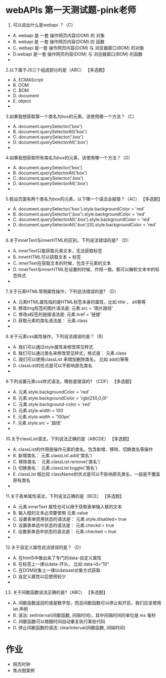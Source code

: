 # webAPIs 第一天测试题-pink老师



1. 可以说出什么是webapi ？（C）

- A. webapi 是 一套 操作网页内容(DOM) 的 对象
- B. webapi 是 一套 操作网页内容(DOM) 的 函数
- C. webapi 是一套 操作网页内容(DOM) 与 浏览器窗口(BOM) 的对象
- D.webapi 是一套 操作网页内容(DOM) 与 浏览器窗口(BOM) 的函数
- 

2.以下属于JS三个组成部分的是（ABC） 【多选题】

- A. ECMAScript
- B. DOM
- C. BOM
- D. document
- E. object
- 

3.如果我想获取第一个类名为box的元素，该使用哪一个方法？（C）

- A. document.querySelector('box')
- B. document.querySelectorAll('box')
- C. document.querySelector('.box')
- D. document.querySelectorAll('.box')
- 

4.如果我想获取所有类名为box的元素，该使用哪一个方法？（D）

- A. document.querySelector('box')
- B. document.querySelectorAll('box')
- C. document.querySelector('.box')
- D. document.querySelectorAll('.box')
- 

5.假设页面有两个类名为box的元素，以下哪一个语法会报错？（AC） 【多选题】

- A. document.querySelector('box').style.backgroundColor = 'red'
- B. document.querySelector('.box').style.backgroundColor = 'red'
- C. document.querySelectorAll('.box').style.backgroundColor = 'red'
- D. document.querySelectorAll('.box')[0].style.backgroundColor = 'red'
- 

6.关于innerText与innerHTML的区别，下列说法错误的是? （D）

- A. innerText只能获取元素文本，无法获取标签
- B. innerHTML可以获取文本 + 标签
- C. innerText在获取文本的时候，包含子元素的文本
- D. innerText与innerHTML在设置的时候，作用一致。都可以解析文本中的标签样式
- 

7.关于元素HTML常用属性操作，下列说法错误的是? （D）

- A. 元素HTML属性指的是HTML标签本身的属性，比如 title ， alt等等
- B. 修改img标签的图片语法是: 元素.src = '图片路径'
- C. 修改a标签的链接语法是: 元素.href = '链接'
- D. 获取元素的类名语法是： 元素.class
- 

8.关于元素css属性操作，下列说法错误的是？（B）

- A. 我们可以通过style属性来修改常见样式
- B. 我们可以通过类名来修改常见样式，格式是： 元素.class
- C. 我们可以使用classList 来增加删除类名， 比如 add()等等
- D. classList的优点是可以不影响原先类名
- 

9.下列设置元素css样式语法，哪些是错误的? （CDF） 【多选题】

- A. 元素.style.backgroundColor = 'red'
- B. 元素.style.backgroundColor = 'rgb(255,0,0)'
- C. 元素.style.background-color = 'red'
- D. 元素.style.width = 100
- E. 元素.style.width = '100px'
- F. 元素.style.src = '路径'
- 

10.关于classList语法，下列说法正确的是（ABCDE） 【多选题】

- A. classList的作用是操作元素的类名，包含新增、移除、切换类名等操作
- B. 新增类名： 元素.classList.add('类名')
- C. 移除类名： 元素.classList.remove('类名')
- D. 切换类名： 元素.classList.toggle('类名')
- E. classList 相比较 className的优点是可以不影响原先类名，一般是不覆盖原有类名
- 

11.关于表单属性语法，下列说法正确的是（BCE） 【多选题】

- A. 元素.innerText 属性也可以用于获取表单输入框的文本
- B. 输入框的文本必须要使用 元素.value
- C. 设置表单禁用状态的语法是： 元素.style.disabled= true
- D. 设置表单选中状态的语法是： 元素.checkd = true
- E. 设置表单选中状态的语法是： 元素.checked = true
- 

12.关于自定义属性说法错误的是？（D）

- A. 在html5中推出来了专门的data-自定义属性
- B. 在标签上一律以data-开头， 比如 data-id=“10”
- C. 在DOM对象上一律以dataset对象方式获取
- D. 自定义属性以后使用较少
- 

13. 关于间歇函数说法正确的是?（ABC） 【多选题】

- A. 间歇函数返回的值是数字型，而且间歇函数可以停止和开启，我们应该使用 let 声明
- B. 语法: setInterval(间歇函数, 间隔时间)，其中间隔时间的单位是 ms 毫秒
- C. 间歇函数可以根据时间自动重复执行某些代码
- D. 停止间歇函数的语法: clearInterval(间歇函数, 间隔时间)

# 作业

- 网页时钟
- 焦点图案例









